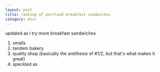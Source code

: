 ```yaml
---
layout: post
title: ranking of portland breakfast sandwiches
category: misc
---
```


updated as i try more breakfast sandwiches

1. smalls
2. tandem bakery
3. quality shop (basically the antithesis of #1/2, but that's what makes it great)
4. speckled ax
